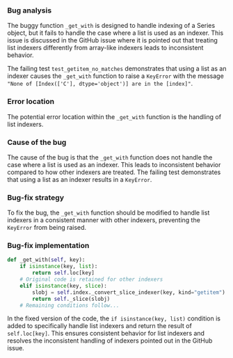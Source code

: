 ### Bug analysis
The buggy function `_get_with` is designed to handle indexing of a Series object, but it fails to handle the case where a list is used as an indexer. This issue is discussed in the GitHub issue where it is pointed out that treating list indexers differently from array-like indexers leads to inconsistent behavior.

The failing test `test_getitem_no_matches` demonstrates that using a list as an indexer causes the `_get_with` function to raise a `KeyError` with the message `"None of [Index(['C'], dtype='object')] are in the [index]"`.

### Error location
The potential error location within the `_get_with` function is the handling of list indexers.

### Cause of the bug
The cause of the bug is that the `_get_with` function does not handle the case where a list is used as an indexer. This leads to inconsistent behavior compared to how other indexers are treated. The failing test demonstrates that using a list as an indexer results in a `KeyError`.

### Bug-fix strategy
To fix the bug, the `_get_with` function should be modified to handle list indexers in a consistent manner with other indexers, preventing the `KeyError` from being raised.

### Bug-fix implementation
```python
def _get_with(self, key):
    if isinstance(key, list):
        return self.loc[key]
    # Original code is retained for other indexers
    elif isinstance(key, slice):
        slobj = self.index._convert_slice_indexer(key, kind="getitem")
        return self._slice(slobj)
    # Remaining conditions follow...
```

In the fixed version of the code, the `if isinstance(key, list)` condition is added to specifically handle list indexers and return the result of `self.loc[key]`. This ensures consistent behavior for list indexers and resolves the inconsistent handling of indexers pointed out in the GitHub issue.
